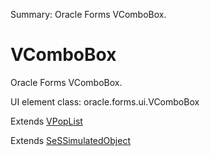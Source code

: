 Summary: Oracle Forms VComboBox.

# VComboBox

Oracle Forms VComboBox.
 
UI element class: oracle.forms.ui.VComboBox

Extends [VPopList](VPopList.md)

Extends [SeSSimulatedObject](SeSSimulatedObject.md)


